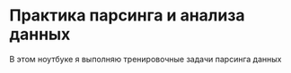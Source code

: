 # Практика парсинга и анализа данных

В этом ноутбуке я выполняю тренировочные задачи парсинга данных
